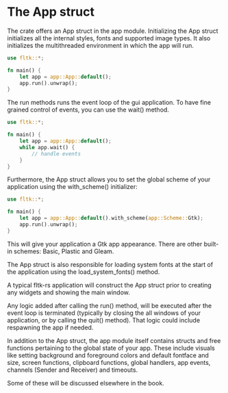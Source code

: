# The App struct

The crate offers an App struct in the app module. Initializing the App struct initializes all the internal styles, fonts and supported image types. It also initializes the multithreaded environment in which the app will run.
```rust
use fltk::*;

fn main() {
    let app = app::App::default();
    app.run().unwrap();
}
```
The run methods runs the event loop of the gui application.
To have fine grained control of events, you can use the wait() method.
```rust
use fltk::*;

fn main() {
    let app = app::App::default();
    while app.wait() {
        // handle events
    }
}
```

Furthermore, the App struct allows you to set the global scheme of your application using the with_scheme() initializer:
```rust
use fltk::*;

fn main() {
    let app = app::App::default().with_scheme(app::Scheme::Gtk);
    app.run().unwrap();
}
```
This will give your application a Gtk app appearance. There are other built-in schemes: Basic, Plastic and Gleam.

The App struct is also responsible for loading system fonts at the start of the application using the load_system_fonts() method. 

A typical fltk-rs application will construct the App struct prior to creating any widgets and showing the main window. 

Any logic added after calling the run() method, will be executed after the event loop is terminated (typically by closing the all windows of your application, or by calling the quit() method). That logic could include respawning the app if needed. 

In addition to the App struct, the app module itself contains structs and free functions pertaining to the global state of your app. These include visuals like setting background and foreground colors and default fontface and size, screen functions, clipboard functions, global handlers, app events, channels (Sender and Receiver) and timeouts. 

Some of these will be discussed elsewhere in the book. 